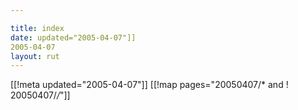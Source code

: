 ```yaml
---

title: index
date: updated="2005-04-07"]]
2005-04-07
layout: rut
---
```


[[!meta updated="2005-04-07"]]
[[!map pages="20050407/* and ! 20050407/*/*"]]

